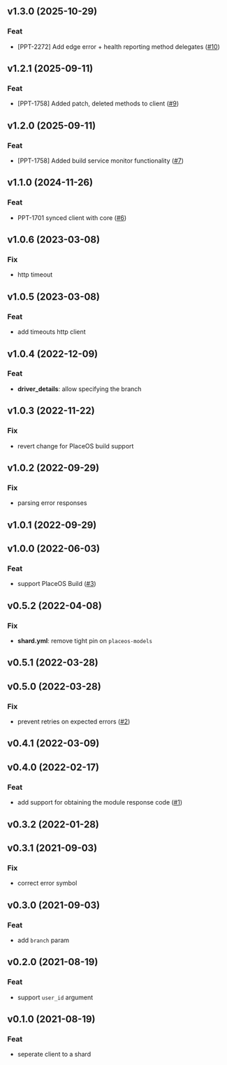 ## v1.3.0 (2025-10-29)

### Feat

- [PPT-2272] Add edge error + health reporting method delegates ([#10](https://github.com/PlaceOS/core-client/pull/10))

## v1.2.1 (2025-09-11)

### Feat

- [PPT-1758] Added patch, deleted methods to client ([#9](https://github.com/PlaceOS/core-client/pull/9))

## v1.2.0 (2025-09-11)

### Feat

- [PPT-1758] Added build service monitor functionality ([#7](https://github.com/PlaceOS/core-client/pull/7))

## v1.1.0 (2024-11-26)

### Feat

- PPT-1701 synced client with core ([#6](https://github.com/PlaceOS/core-client/pull/6))

## v1.0.6 (2023-03-08)

### Fix

- http timeout

## v1.0.5 (2023-03-08)

### Feat

- add timeouts http client

## v1.0.4 (2022-12-09)

### Feat

- **driver_details**: allow specifying the branch

## v1.0.3 (2022-11-22)

### Fix

- revert change for PlaceOS build support

## v1.0.2 (2022-09-29)

### Fix

- parsing error responses

## v1.0.1 (2022-09-29)

## v1.0.0 (2022-06-03)

### Feat

- support PlaceOS Build ([#3](https://github.com/PlaceOS/core-client/pull/3))

## v0.5.2 (2022-04-08)

### Fix

- **shard.yml**: remove tight pin on `placeos-models`

## v0.5.1 (2022-03-28)

## v0.5.0 (2022-03-28)

### Fix

- prevent retries on expected errors ([#2](https://github.com/PlaceOS/core-client/pull/2))

## v0.4.1 (2022-03-09)

## v0.4.0 (2022-02-17)

### Feat

- add support for obtaining the module response code ([#1](https://github.com/PlaceOS/core-client/pull/1))

## v0.3.2 (2022-01-28)

## v0.3.1 (2021-09-03)

### Fix

- correct error symbol

## v0.3.0 (2021-09-03)

### Feat

- add `branch` param

## v0.2.0 (2021-08-19)

### Feat

- support `user_id` argument

## v0.1.0 (2021-08-19)

### Feat

- seperate client to a shard
